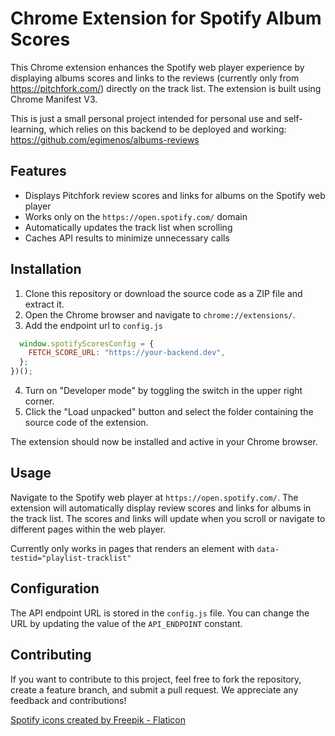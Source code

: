 # Chrome Extension for Spotify Album Scores

This Chrome extension enhances the Spotify web player experience by displaying albums scores and links to the reviews (currently only from https://pitchfork.com/) directly on the track list. The extension is built using Chrome Manifest V3.

This is just a small personal project intended for personal use and self-learning, which relies on this backend to be deployed and working: https://github.com/egimenos/albums-reviews

## Features

- Displays Pitchfork review scores and links for albums on the Spotify web player
- Works only on the `https://open.spotify.com/` domain
- Automatically updates the track list when scrolling
- Caches API results to minimize unnecessary calls

## Installation

1. Clone this repository or download the source code as a ZIP file and extract it.
2. Open the Chrome browser and navigate to `chrome://extensions/`.
3. Add the endpoint url to `config.js`

```js
  window.spotifyScoresConfig = {
    FETCH_SCORE_URL: "https://your-backend.dev",
  };
})();
```

4. Turn on "Developer mode" by toggling the switch in the upper right corner.
5. Click the "Load unpacked" button and select the folder containing the source code of the extension.

The extension should now be installed and active in your Chrome browser.

## Usage

Navigate to the Spotify web player at `https://open.spotify.com/`. The extension will automatically display review scores and links for albums in the track list. The scores and links will update when you scroll or navigate to different pages within the web player.

Currently only works in pages that renders an element with `data-testid="playlist-tracklist"`

## Configuration

The API endpoint URL is stored in the `config.js` file. You can change the URL by updating the value of the `API_ENDPOINT` constant.

## Contributing

If you want to contribute to this project, feel free to fork the repository, create a feature branch, and submit a pull request. We appreciate any feedback and contributions!

<a href="https://www.flaticon.com/free-icons/spotify" title="spotify icons">Spotify icons created by Freepik - Flaticon</a>

```

```
